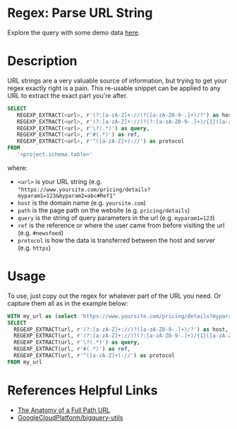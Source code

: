 # Regex: Parse URL String
Explore the query with some demo data [here](https://count.co/n/U2RGnRt91pB).

# Description
URL strings are a very valuable source of information, but trying to get your regex exactly right is a pain. 
This re-usable snippet can be applied to any URL to extract the exact part you're after. 

```sql
SELECT 
   REGEXP_EXTRACT(<url>, r'(?:[a-zA-Z]+://)?([a-zA-Z0-9-.]+)/?') as host,
   REGEXP_EXTRACT(<url>, r'(?:[a-zA-Z]+://)?(?:[a-zA-Z0-9-.]+)/{1}([a-zA-Z0-9-./]+)') as path,
   REGEXP_EXTRACT(<url>, r'\?(.*)') as query,
   REGEXP_EXTRACT(<url>, r'#(.*)') as ref,
   REGEXP_EXTRACT(<url>, r'^([a-zA-Z]+)://') as protocol
FROM
   '<project.schema.table>'
```
where:
- `<url>` is your URL string (e.g. `"https://www.yoursite.com/pricing/details?myparam1=123&myparam2=abc#Ref1"`
- `host` is the domain name (e.g. `yoursite.com`)
- `path` is the page path on the website (e.g. `pricing/details`)
- `query` is the string of query parameters in the url (e.g. `myparam1=123`)
- `ref` is the reference or where the user came from before visiting the url (e.g. `#newsfeed`)
- `protocol` is how the data is transferred between the host and server (e.g. `https`)


# Usage
To use, just copy out the regex for whatever part of the URL you need. Or capture them all as in the example below: 

```sql
WITH my_url as (select 'https://www.yoursite.com/pricing/details?myparam1=123&myparam2=abc#newsfeed' as url)
SELECT
  REGEXP_EXTRACT(url, r'(?:[a-zA-Z]+://)?([a-zA-Z0-9-.]+)/?') as host,
  REGEXP_EXTRACT(url, r'(?:[a-zA-Z]+://)?(?:[a-zA-Z0-9-.]+)/{1}([a-zA-Z0-9-./]+)') as path,
  REGEXP_EXTRACT(url, r'\?(.*)') as query,
  REGEXP_EXTRACT(url, r'#(.*)') as ref,
  REGEXP_EXTRACT(url, r'^([a-zA-Z]+)://') as protocol
FROM my_url
```


# References Helpful Links
- [The Anatomy of a Full Path URL](https://zvelo.com/anatomy-of-full-path-url-hostname-protocol-path-more/)
- [GoogleCloudPlatform/bigquery-utils](https://github.com/GoogleCloudPlatform/bigquery-utils/blob/master/udfs/community/url_parse.sql)

